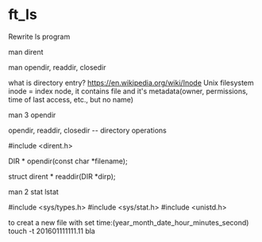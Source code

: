 # ft_ls
Rewrite ls program

man dirent

man opendir, readdir, closedir

what is directory entry? https://en.wikipedia.org/wiki/Inode
Unix filesystem
inode = index node, it contains file and it's metadata(owner, permissions, time of last access, etc., but no name)

man 3 opendir

opendir, readdir, closedir -- directory operations

#include <dirent.h>

DIR *
     opendir(const char *filename);

struct dirent *
     readdir(DIR *dirp);



man 2 stat  lstat

#include <sys/types.h>
#include <sys/stat.h>
#include <unistd.h>

to creat a new file with set time:(year_month_date_hour_minutes_second)
touch -t 201601111111.11 bla

